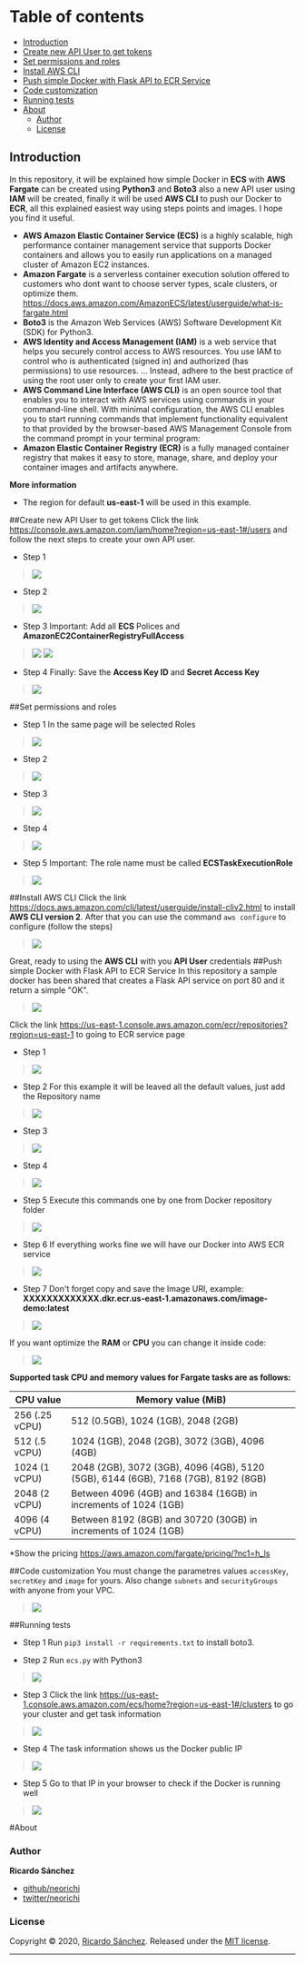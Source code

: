 # Table of contents

- [Introduction](#introduction)
- [Create new API User to get tokens](#create-new-api-user-to-get-tokens)
- [Set permissions and roles](#set-permissions-and-roles)
- [Install AWS CLI](#install-aws-cli)
- [Push simple Docker with Flask API to ECR Service](#push-simple-docker-with-flask-api-to-ecr-service)
- [Code customization](#code-customization)
- [Running tests](#running-tests)
- [About](#about)
  - [Author](#author)
  - [License](#license)


## Introduction
In this repository, it will be explained how simple Docker in **ECS** with **AWS Fargate** can be created using **Python3** and **Boto3** also a new API user using **IAM** will be created, finally it will be used **AWS CLI** to push our Docker to **ECR**, all this explained easiest way using steps points and images. I hope you find it useful.

- **AWS Amazon Elastic Container Service (ECS)** is a highly scalable, high performance container management service that supports Docker containers and allows you to easily run applications on a managed cluster of Amazon EC2 instances.
- **Amazon Fargate** is a serverless container execution solution offered to customers who dont want to choose server types, scale clusters, or optimize them. https://docs.aws.amazon.com/AmazonECS/latest/userguide/what-is-fargate.html
- **Boto3** is the Amazon Web Services (AWS) Software Development Kit (SDK) for Python3.
- **AWS Identity and Access Management (IAM)** is a web service that helps you securely control access to AWS resources. You use IAM to control who is authenticated (signed in) and authorized (has permissions) to use resources. ... Instead, adhere to the best practice of using the root user only to create your first IAM user.
- **AWS Command Line Interface (AWS CLI)** is an open source tool that enables you to interact with AWS services using commands in your command-line shell. With minimal configuration, the AWS CLI enables you to start running commands that implement functionality equivalent to that provided by the browser-based AWS Management Console from the command prompt in your terminal program:
- **Amazon Elastic Container Registry (ECR)** is a fully managed container registry that makes it easy to store, manage, share, and deploy your container images and artifacts anywhere.

**More information**
- The region for default **us-east-1** will be used in this example.


##Create new API User to get tokens
Click the link https://console.aws.amazon.com/iam/home?region=us-east-1#/users and follow the next steps to create your own API user.
- Step 1
> ![](https://raw.githubusercontent.com/Neorichi/ECSFargateBoto3/main/images/NewUserAPi.png)

- Step 2
> ![](https://raw.githubusercontent.com/Neorichi/ECSFargateBoto3/main/images/NewUserAPi2.png)

- Step 3
Important: Add all **ECS** Polices and **AmazonEC2ContainerRegistryFullAccess**
> ![](https://raw.githubusercontent.com/Neorichi/ECSFargateBoto3/main/images/NewUserAPi3.png)
> ![](https://raw.githubusercontent.com/Neorichi/ECSFargateBoto3/main/images/NewUserAPi3-2.png)

- Step 4
Finally: Save the **Access Key ID** and **Secret Access Key**
>![](https://raw.githubusercontent.com/Neorichi/ECSFargateBoto3/main/images/NewUserAPi4.png)

##Set permissions and roles
- Step 1
In the same page will be selected Roles
>![](https://raw.githubusercontent.com/Neorichi/ECSFargateBoto3/main/images/CreateRoles.png)

- Step 2
>![](https://raw.githubusercontent.com/Neorichi/ECSFargateBoto3/main/images/CreateRoles2.png)

- Step 3
>![](https://raw.githubusercontent.com/Neorichi/ECSFargateBoto3/main/images/CreateRoles3.png)

- Step 4
>![](https://raw.githubusercontent.com/Neorichi/ECSFargateBoto3/main/images/CreateRoles4.png)

- Step 5
Important: The role name must be called **ECSTaskExecutionRole**
>![](https://raw.githubusercontent.com/Neorichi/ECSFargateBoto3/main/images/CreateRoles5.png)

##Install AWS CLI
Click the link https://docs.aws.amazon.com/cli/latest/userguide/install-cliv2.html to install **AWS CLI version 2**.
After that you can use the command `aws configure` to configure (follow the steps)

>![](https://raw.githubusercontent.com/Neorichi/ECSFargateBoto3/main/images/awscli.png)

Great, ready to using the **AWS CLI** with you **API User** credentials
##Push simple Docker with Flask API to ECR Service
In this repository a sample docker has been shared that creates a Flask API service on port 80 and it return a simple "OK".
>![](https://raw.githubusercontent.com/Neorichi/ECSFargateBoto3/main/images/docker.png)

Click the link https://us-east-1.console.aws.amazon.com/ecr/repositories?region=us-east-1 to going to ECR service page
- Step 1
>![](https://raw.githubusercontent.com/Neorichi/ECSFargateBoto3/main/images/ECR.png)

- Step 2
For this example it will be leaved all the default values, just add the Repository name
>![](https://raw.githubusercontent.com/Neorichi/ECSFargateBoto3/main/images/ECR2.png)

- Step 3
>![](https://raw.githubusercontent.com/Neorichi/ECSFargateBoto3/main/images/ECR3.png)
- Step 4
>![](https://raw.githubusercontent.com/Neorichi/ECSFargateBoto3/main/images/ECR3-1.png)

- Step 5
Execute this commands one by one from Docker repository folder
>![](https://raw.githubusercontent.com/Neorichi/ECSFargateBoto3/main/images/ECR3-2.png)

- Step 6
If everything works fine we will have our Docker into AWS ECR service
>![](https://raw.githubusercontent.com/Neorichi/ECSFargateBoto3/main/images/ECR3-4.png)

- Step 7
Don't forget copy and save the Image URI, example: **XXXXXXXXXXXXX.dkr.ecr.us-east-1.amazonaws.com/image-demo:latest**
>![](https://raw.githubusercontent.com/Neorichi/ECSFargateBoto3/main/images/ECR4.png)

If you want optimize the **RAM** or **CPU** you can change it inside code:

>![](https://raw.githubusercontent.com/Neorichi/ECSFargateBoto3/main/images/code2.png)

**Supported task CPU and memory values for Fargate tasks are as follows:**

| CPU value |	Memory value (MiB) |
| --------------------- | ----------------------------------------------------------------------------------------------------------------------------- |
| 256 (.25 vCPU) |	512 (0.5GB), 1024 (1GB), 2048 (2GB)                                                                              |
| 512 (.5 vCPU)	  | 1024 (1GB), 2048 (2GB), 3072 (3GB), 4096 (4GB)                                                             |
| 1024 (1 vCPU)	 | 2048 (2GB), 3072 (3GB), 4096 (4GB), 5120 (5GB), 6144 (6GB), 7168 (7GB), 8192 (8GB)   |
| 2048 (2 vCPU)	 | Between 4096 (4GB) and 16384 (16GB) in increments of 1024 (1GB)                               |
| 4096 (4 vCPU)	 | Between 8192 (8GB) and 30720 (30GB) in increments of 1024 (1GB)                               |

*Show the pricing https://aws.amazon.com/fargate/pricing/?nc1=h_ls

##Code customization
You must change the parametres values `accessKey`, `secretKey` and `image` for yours.
Also change `subnets` and `securityGroups` with anyone from your VPC.
>![](https://raw.githubusercontent.com/Neorichi/ECSFargateBoto3/main/images/code1.png)

##Running tests
- Step 1
Run `pip3 install -r requirements.txt` to install boto3.

- Step 2
Run `ecs.py` with Python3
>![](https://raw.githubusercontent.com/Neorichi/ECSFargateBoto3/main/images/code3.png)

- Step 3
Click the link https://us-east-1.console.aws.amazon.com/ecs/home?region=us-east-1#/clusters to go your cluster and get task information
>![](https://raw.githubusercontent.com/Neorichi/ECSFargateBoto3/main/images/ECS.png)

- Step 4
The task information shows us the Docker public IP
>![](https://raw.githubusercontent.com/Neorichi/ECSFargateBoto3/main/images/ECS2.png)

- Step 5
Go to that IP in your browser to check if the Docker is running well
>![](https://raw.githubusercontent.com/Neorichi/ECSFargateBoto3/main/images/dockerunwell.png)

#About
### Author

**Ricardo Sánchez**

* [github/neorichi](https://github.com/neorichi)
* [twitter/neorichi](http://twitter.com/neorichi)

### License

Copyright &copy; 2020, [Ricardo Sánchez](https://github.com/neorichi).
Released under the [MIT license](https://github.com/generate/generate-readme/blob/master/LICENSE).

***
